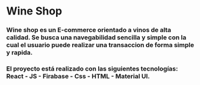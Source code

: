 <h1>Wine Shop</h1>

<h3>

Wine shop es un E-commerce orientado a vinos de alta calidad. Se busca una navegabilidad sencilla y simple con la cual el usuario puede realizar una transaccion de forma simple y rapida.
<h3>
<h3><h3>
<h3><h3>
El proyecto está realizado con las siguientes tecnologías: React - JS - Firabase - Css - HTML - Material UI.
